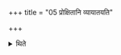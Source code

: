 +++
title = "05 प्रोक्षितानि व्यायातयति"

+++

<details><summary>थिते</summary>

प्रोक्षितानि व्यायातयति ५
</details>
